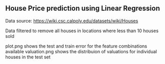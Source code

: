 ## House Price prediction using Linear Regression ##

Data source: https://wiki.csc.calpoly.edu/datasets/wiki/Houses

Data filtered to remove all houses in locations where less than 10 houses sold

plot.png shows the test and train error for the feature combinations available
valuation.png shows the distribuion of valuations for individual houses in the test set


